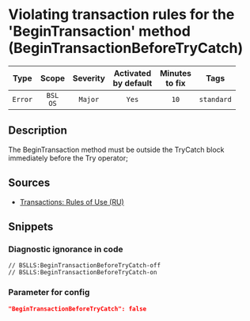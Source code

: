 # Violating transaction rules for the 'BeginTransaction' method (BeginTransactionBeforeTryCatch)

|  Type   |        Scope        | Severity |    Activated<br>by default    |    Minutes<br>to fix    |    Tags    |
|:-------:|:-------------------:|:--------:|:-----------------------------:|:-----------------------:|:----------:|
| `Error` |    `BSL`<br>`OS`    | `Major`  |             `Yes`             |          `10`           | `standard` |

<!-- Блоки выше заполняются автоматически, не трогать -->
## Description

The BeginTransaction method must be outside the TryCatch block immediately before the Try operator;

## Sources

+ [Transactions: Rules of Use (RU)](https://its.1c.ru/db/v8std/content/783/hdoc/_top/)

## Snippets

<!-- Блоки ниже заполняются автоматически, не трогать -->
### Diagnostic ignorance in code

```bsl
// BSLLS:BeginTransactionBeforeTryCatch-off
// BSLLS:BeginTransactionBeforeTryCatch-on
```

### Parameter for config

```json
"BeginTransactionBeforeTryCatch": false
```

